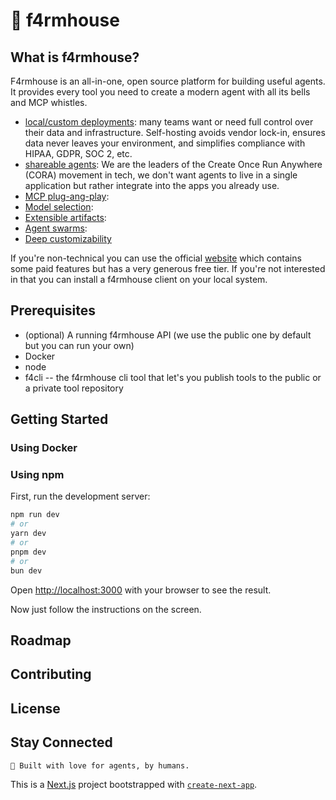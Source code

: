 # 🏡 f4rmhouse
## What is f4rmhouse?

F4rmhouse is an all-in-one, open source platform for building useful agents. It provides every tool you need to create a modern agent with all its bells and MCP whistles. 

* [local/custom deployments](https://f4rmhouse.com): many teams want or need full control over their data and infrastructure. Self-hosting avoids vendor lock-in, ensures data never leaves your environment, and simplifies compliance with HIPAA, GDPR, SOC 2, etc.
* [shareable agents](https://f4rmhouse.com): We are the leaders of the Create Once Run Anywhere (CORA) movement in tech, we don't want agents to live in a single application but rather integrate into the apps you already use.
* [MCP plug-ang-play](https://f4rmhouse.com): 
* [Model selection](https://f4rmhouse.com):
* [Extensible artifacts](https://f4rmhouse.com):
* [Agent swarms](https://f4rmhouse.com):
* [Deep customizability](https://f4rmhouse.com)

If you're non-technical you can use the official [website](https://f4rmhouse.com) which contains some paid features but has a very generous free tier. If you're not interested in that you can install a f4rmhouse client on your local system. 

## Prerequisites

* (optional) A running f4rmhouse API (we use the public one by default but you can run your own)
* Docker
* node
* f4cli -- the f4rmhouse cli tool that let's you publish tools to the public or a private tool repository

## Getting Started

### Using Docker

### Using npm

First, run the development server:

```bash
npm run dev
# or
yarn dev
# or
pnpm dev
# or
bun dev
```

Open [http://localhost:3000](http://localhost:3000) with your browser to see the result.

Now just follow the instructions on the screen.

## Roadmap
## Contributing
## License
## Stay Connected

    🏡 Built with love for agents, by humans.

This is a [Next.js](https://nextjs.org) project bootstrapped with [`create-next-app`](https://nextjs.org/docs/app/api-reference/cli/create-next-app).
